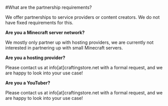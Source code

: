 #What are the partnership requirements?

We offer partnerships to service providers or content creators. We do not have fixed requirements for this.

**Are you a Minecraft server network?**

We mostly only partner up with hosting providers, we are currently not interested in partnering up with small Minecraft servers.

**Are you a hosting provider?**

Please contact us at info\[at\]craftingstore.net with a formal request, and we are happy to look into your use case!

**Are you a YouTuber?**

Please contact us at info\[at\]craftingstore.net with a formal request, and we are happy to look into your use case!
